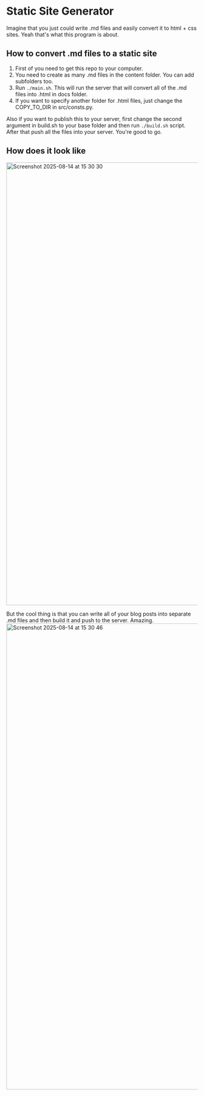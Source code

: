 # Static Site Generator
Imagine that you just could write .md files and easily convert it to html + css sites. Yeah that's what this program is about.

## How to convert .md files to a static site
1. First of you need to get this repo to your computer.
2. You need to create as many .md files in the content folder. You can add subfolders too.
3. Run `./main.sh`. This will run the server that will convert all of the .md files into .html in docs folder.
4. If you want to specify another folder for .html files, just change the COPY_TO_DIR in src/consts.py.

Also if you want to publish this to your server, first change the second argument in build.sh to your base folder and then run `./build.sh` script. After that push all the files into your server. You're good to go.

## How does it look like
<img width="1298" height="1165" alt="Screenshot 2025-08-14 at 15 30 30" src="https://github.com/user-attachments/assets/0292bdb8-2fda-43fb-b8c8-b80dbdeb8968" />

But the cool thing is that you can write all of your blog posts into separate .md files and then build it and push to the server. Amazing.
<img width="1183" height="1226" alt="Screenshot 2025-08-14 at 15 30 46" src="https://github.com/user-attachments/assets/3e2f0ff5-81c6-4db5-bfad-55a5d4eab4e9" />
